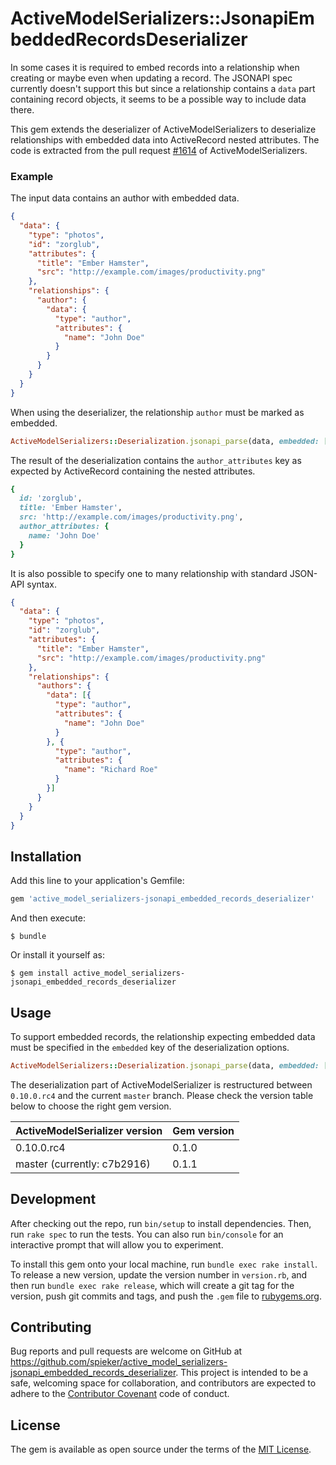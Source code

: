# ActiveModelSerializers::JsonapiEmbeddedRecordsDeserializer

In some cases it is required to embed records into a relationship when creating
or maybe even when updating a record. The JSONAPI spec currently doesn't support
this but since a relationship contains a `data` part containing record objects,
it seems to be a possible way to include data there.

This gem extends the deserializer of ActiveModelSerializers to deserialize
relationships with embedded data into ActiveRecord nested attributes. The code
is extracted from the pull request [#1614](https://github.com/rails-api/active_model_serializers/pull/1614) of
ActiveModelSerializers.

### Example

The input data contains an author with embedded data.

```json
{
  "data": {
    "type": "photos",
    "id": "zorglub",
    "attributes": {
      "title": "Ember Hamster",
      "src": "http://example.com/images/productivity.png"
    },
    "relationships": {
      "author": {
        "data": {
          "type": "author",
          "attributes": {
            "name": "John Doe"
          }
        }
      }
    }
  }
}
```

When using the deserializer, the relationship `author` must be marked as embedded.

```ruby
ActiveModelSerializers::Deserialization.jsonapi_parse(data, embedded: [:author])
```

The result of the deserialization contains the `author_attributes` key as
expected by ActiveRecord containing the nested attributes.

```ruby
{
  id: 'zorglub',
  title: 'Ember Hamster',
  src: 'http://example.com/images/productivity.png',
  author_attributes: {
    name: 'John Doe'
  }
}
```

It is also possible to specify one to many relationship with standard JSON-API syntax.

```json
{
  "data": {
    "type": "photos",
    "id": "zorglub",
    "attributes": {
      "title": "Ember Hamster",
      "src": "http://example.com/images/productivity.png"
    },
    "relationships": {
      "authors": {
        "data": [{
          "type": "author",
          "attributes": {
            "name": "John Doe"
          }
        }, {
          "type": "author",
          "attributes": {
            "name": "Richard Roe"
          }
        }]
      }
    }
  }
}
```

## Installation

Add this line to your application's Gemfile:

```ruby
gem 'active_model_serializers-jsonapi_embedded_records_deserializer'
```

And then execute:

    $ bundle

Or install it yourself as:

    $ gem install active_model_serializers-jsonapi_embedded_records_deserializer

## Usage

To support embedded records, the relationship expecting embedded data must be
specified in the `embedded` key of the deserialization options.

```ruby
ActiveModelSerializers::Deserialization.jsonapi_parse(data, embedded: [:author])
```

The deserialization part of ActiveModelSerializer is restructured between
`0.10.0.rc4` and the current `master` branch. Please check the version table
below to choose the right gem version.

| ActiveModelSerializer version | Gem version |
|-------------------------------|-------------|
| 0.10.0.rc4                    | 0.1.0       |
| master (currently: c7b2916)   | 0.1.1       |

## Development

After checking out the repo, run `bin/setup` to install dependencies. Then, run `rake spec` to run the tests. You can also run `bin/console` for an interactive prompt that will allow you to experiment.

To install this gem onto your local machine, run `bundle exec rake install`. To release a new version, update the version number in `version.rb`, and then run `bundle exec rake release`, which will create a git tag for the version, push git commits and tags, and push the `.gem` file to [rubygems.org](https://rubygems.org).

## Contributing

Bug reports and pull requests are welcome on GitHub at https://github.com/spieker/active_model_serializers-jsonapi_embedded_records_deserializer. This project is intended to be a safe, welcoming space for collaboration, and contributors are expected to adhere to the [Contributor Covenant](http://contributor-covenant.org) code of conduct.

## License

The gem is available as open source under the terms of the [MIT License](http://opensource.org/licenses/MIT).
